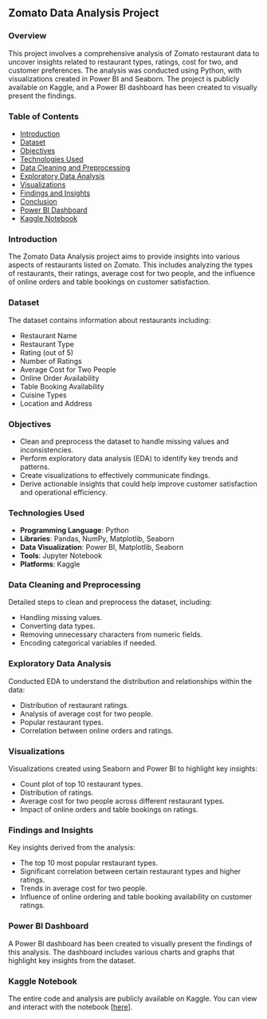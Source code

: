 ## Zomato Data Analysis Project

### Overview
This project involves a comprehensive analysis of Zomato restaurant data to uncover insights related to restaurant types, ratings, cost for two, and customer preferences. The analysis was conducted using Python, with visualizations created in Power BI and Seaborn. The project is publicly available on Kaggle, and a Power BI dashboard has been created to visually present the findings.

### Table of Contents
- [Introduction](#introduction)
- [Dataset](#dataset)
- [Objectives](#objectives)
- [Technologies Used](#technologies-used)
- [Data Cleaning and Preprocessing](#data-cleaning-and-preprocessing)
- [Exploratory Data Analysis](#exploratory-data-analysis)
- [Visualizations](#visualizations)
- [Findings and Insights](#findings-and-insights)
- [Conclusion](#conclusion)
- [Power BI Dashboard](#power-bi-dashboard)
- [Kaggle Notebook](#kaggle-notebook)

### Introduction
The Zomato Data Analysis project aims to provide insights into various aspects of restaurants listed on Zomato. This includes analyzing the types of restaurants, their ratings, average cost for two people, and the influence of online orders and table bookings on customer satisfaction.

### Dataset
The dataset contains information about restaurants including:
- Restaurant Name
- Restaurant Type
- Rating (out of 5)
- Number of Ratings
- Average Cost for Two People
- Online Order Availability
- Table Booking Availability
- Cuisine Types
- Location and Address

### Objectives
- Clean and preprocess the dataset to handle missing values and inconsistencies.
- Perform exploratory data analysis (EDA) to identify key trends and patterns.
- Create visualizations to effectively communicate findings.
- Derive actionable insights that could help improve customer satisfaction and operational efficiency.

### Technologies Used
- **Programming Language**: Python
- **Libraries**: Pandas, NumPy, Matplotlib, Seaborn
- **Data Visualization**: Power BI, Matplotlib, Seaborn
- **Tools**: Jupyter Notebook
- **Platforms**: Kaggle

### Data Cleaning and Preprocessing
Detailed steps to clean and preprocess the dataset, including:
- Handling missing values.
- Converting data types.
- Removing unnecessary characters from numeric fields.
- Encoding categorical variables if needed.

### Exploratory Data Analysis
Conducted EDA to understand the distribution and relationships within the data:
- Distribution of restaurant ratings.
- Analysis of average cost for two people.
- Popular restaurant types.
- Correlation between online orders and ratings.

### Visualizations
Visualizations created using Seaborn and Power BI to highlight key insights:
- Count plot of top 10 restaurant types.
- Distribution of ratings.
- Average cost for two people across different restaurant types.
- Impact of online orders and table bookings on ratings.

### Findings and Insights
Key insights derived from the analysis:
- The top 10 most popular restaurant types.
- Significant correlation between certain restaurant types and higher ratings.
- Trends in average cost for two people.
- Influence of online ordering and table booking availability on customer ratings.

### Power BI Dashboard
A Power BI dashboard has been created to visually present the findings of this analysis. The dashboard includes various charts and graphs that highlight key insights from the dataset.

### Kaggle Notebook
The entire code and analysis are publicly available on Kaggle. You can view and interact with the notebook [[here](https://www.kaggle.com/code/triptipratap/zomato-data-analysis)].
